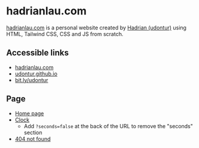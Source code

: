 # hadrianlau.com
[hadrianlau.com](https://hadrianlau.com) is a personal website created by [Hadrian (udontur)](https://github.com/udontur) using HTML, Tailwind CSS, CSS and JS from scratch.

## Accessible links
- [hadrianlau.com](https://hadrianlau.com)
- [udontur.github.io](https://udontur.github.io)
- [bit.ly/udontur](https://bit.ly/udontur)

## Page
- [Home page](https://hadrianlau.com)
- [Clock](https://hadrianlau.com/clock)
  - Add `?seconds=false` at the back of the URL to remove the "seconds" section
- [404 not found](https://hadrianlau.com/thank-you-for-viewing-my-website)
